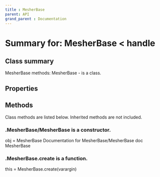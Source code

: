 ```yaml
---
title : MesherBase
parent: API
grand_parent : Documentation
---
```

# Summary for: **MesherBase**  < handle

## Class summary

MesherBase methods:
MesherBase - is a class.

## Properties


## Methods

Class methods are listed below. Inherited methods are not included.

### .**MesherBase**/MesherBase is a constructor.
obj = MesherBase
Documentation for MesherBase/MesherBase
doc MesherBase

### .MesherBase.**create** is a function.
this = MesherBase.create(varargin)


